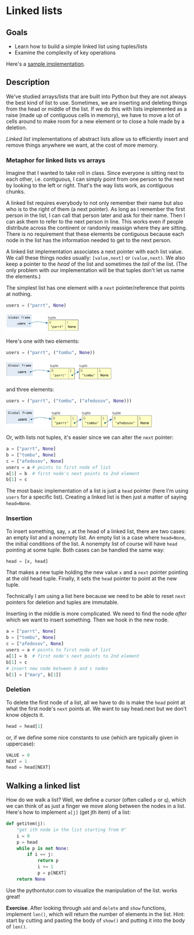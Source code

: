 # Linked lists

## Goals

* Learn how to build a simple linked list using tuples/lists
* Examine the complexity of key operations

Here's a [sample implementation](https://github.com/parrt/msan501/blob/master/notes/code/linked_list.py).

## Description

We've studied arrays/lists that are built into Python but they are not always the best kind of list to use. Sometimes, we are inserting and deleting things from the head or middle of the list. If we do this with lists implemented as a raise (made up of contiguous cells in memory), we have to move a lot of cells around to make room for a new element or to close a hole made by a deletion.

*Linked list* implementations of abstract lists allow us to efficiently insert and remove things anywhere we want, at the cost of more memory.

### Metaphor for linked lists vs arrays

Imagine that I wanted to take roll in class. Since everyone is sitting next to each other, i.e. contiguous, I can simply point from one person to the next by looking to the left or right. That's the way lists work, as contiguous chunks.

A linked list requires everybody to not only remember their name but also who is to the right of them (a next pointer).  As long as I remember the first person in the list, I can call that person later and ask for their name. Then I can ask them to refer to the next person in line.  This works even if people distribute across the continent or randomly reassign where they are sitting. There is no requirement that these elements be contiguous because each node in the list has the information needed to get to the next person.

A linked list implementation associates a next pointer with each list value. We call these things *nodes* usually: `[value,next]` or `(value,next)`. We also keep a pointer to the *head* of the list and sometimes the *tail* of the list. (The only problem with our implementation will be that tuples don't let us name the elements.)

The simplest list has one element with a `next` pointer/reference that points at nothing.

```python
users = ("parrt", None)
```
<img src=figures/links1.png width=200>

Here's one with two elements:

```python
users = ("parrt", ("tombu", None))
```
<img src=figures/links2.png width=290>

and three elements:

```python
users = ("parrt", ("tombu", ("afedosov", None)))
```
<img src=figures/links3.png width=400>

Or, with lists not tuples, it's easier since we can alter the `next` pointer:

```python
a = ["parrt", None]
b = ["tombu", None]
c = ["afedosov", None]
users = a # points to first node of list
a[1] = b  # first node's next points to 2nd element
b[1] = c
```

The most basic implementation of a list is just a `head` pointer (here I'm using `users` for a specific list). Creating a linked list is then just a matter of saying `head=None`.

### Insertion

To insert something, say, `x` at the head of a linked list, there are two cases: an empty list and a nonempty list. An empty list is a case where `head=None`, the initial conditions of the list. A nonempty list of course will have `head` pointing at some tuple. Both cases can be handled the same way:

```python
head = [x, head]
```

That makes a new tuple holding the new value `x` and a `next` pointer pointing at the old head tuple. Finally, it sets the `head` pointer to point at the new tuple.

Technically I am using a list here because we need to be able to reset `next` pointers for deletion and tuples are immutable.

Inserting in the middle is more complicated. We need to find the node *after* which we want to insert something. Then we hook in the new node.

```python
a = ["parrt", None]
b = ["tombu", None]
c = ["afedosov", None]
users = a # points to first node of list
a[1] = b  # first node's next points to 2nd element
b[1] = c
# insert new node between b and c nodes
b[1] = ["mary", b[1]]
```

### Deletion

To delete the first node of a list, all we have to do is make the `head` point at what the first node's `next` points at. We want to say head.next but we don't know objects it.

```python
head = head[1]
```

or, if we define some nice constants to use (which are typically given in uppercase):

```python
VALUE = 0
NEXT = 1
head = head[NEXT]
```

## Walking a linked list

How do we walk a list? Well, we define a *cursor*  (often called `p` or `q`), which we can think of as just a finger we move along between the nodes in a list. Here's how to implement `a[j]` (get jth item) of a list:

```python
def getitem(j):
    "get ith node in the list starting from 0"
    i = 0
    p = head
    while p is not None:
        if i == j:
            return p
            i += 1
            p = p[NEXT]
    return None
```

Use the pythontutor.com to visualize the manipulation of the list. works great!

**Exercise**. After looking through `add` and `delete` and `show` functions, implement `len()`, which will return the number of elements in the list. Hint: start by cutting and pasting the body of `show()` and putting it into the body of `len()`.